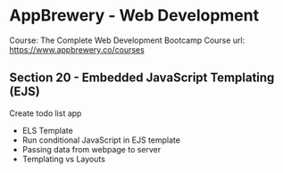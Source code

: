 # AppBrewery - Web Development

Course: The Complete Web Development Bootcamp
Course url: https://www.appbrewery.co/courses

## Section 20 - Embedded JavaScript Templating (EJS)

Create todo list app

- ELS Template
- Run conditional JavaScript in EJS template
- Passing data from webpage to server
- Templating vs Layouts
